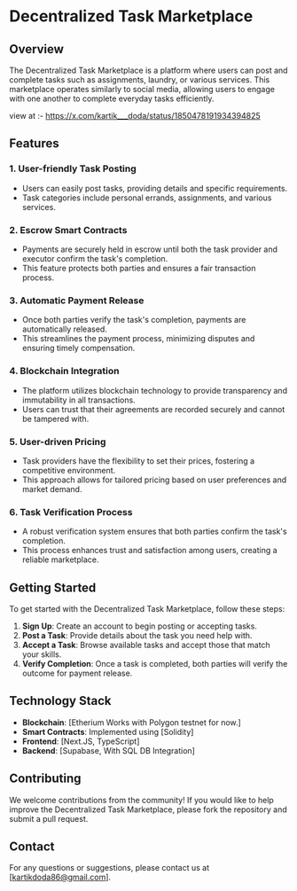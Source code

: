 # Decentralized Task Marketplace

## Overview

The Decentralized Task Marketplace is a platform where users can post and complete tasks such as assignments, laundry, or various services. This marketplace operates similarly to social media, allowing users to engage with one another to complete everyday tasks efficiently.

view at :-  https://x.com/kartik___doda/status/1850478191934394825

## Features

### 1. User-friendly Task Posting
- Users can easily post tasks, providing details and specific requirements.
- Task categories include personal errands, assignments, and various services.

### 2. Escrow Smart Contracts
- Payments are securely held in escrow until both the task provider and executor confirm the task's completion.
- This feature protects both parties and ensures a fair transaction process.

### 3. Automatic Payment Release
- Once both parties verify the task's completion, payments are automatically released.
- This streamlines the payment process, minimizing disputes and ensuring timely compensation.

### 4. Blockchain Integration
- The platform utilizes blockchain technology to provide transparency and immutability in all transactions.
- Users can trust that their agreements are recorded securely and cannot be tampered with.

### 5. User-driven Pricing
- Task providers have the flexibility to set their prices, fostering a competitive environment.
- This approach allows for tailored pricing based on user preferences and market demand.

### 6. Task Verification Process
- A robust verification system ensures that both parties confirm the task's completion.
- This process enhances trust and satisfaction among users, creating a reliable marketplace.

## Getting Started

To get started with the Decentralized Task Marketplace, follow these steps:

1. **Sign Up**: Create an account to begin posting or accepting tasks.
2. **Post a Task**: Provide details about the task you need help with.
3. **Accept a Task**: Browse available tasks and accept those that match your skills.
4. **Verify Completion**: Once a task is completed, both parties will verify the outcome for payment release.

## Technology Stack

- **Blockchain**: [Etherium Works with Polygon testnet for now.]
- **Smart Contracts**: Implemented using [Solidity]
- **Frontend**: [Next.JS, TypeScript]
- **Backend**: [Supabase, With SQL DB Integration]

## Contributing

We welcome contributions from the community! If you would like to help improve the Decentralized Task Marketplace, please fork the repository and submit a pull request.


## Contact

For any questions or suggestions, please contact us at [kartikdoda86@gmail.com].
